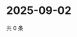 # 2025-09-02

共 0 条

<!-- BEGIN ZHIHUQUESTIONS -->
<!-- 最后更新时间 Tue Sep 02 2025 12:14:12 GMT+0800 (China Standard Time) -->

<!-- END ZHIHUQUESTIONS -->
